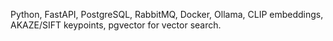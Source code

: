 Python, FastAPI, PostgreSQL, RabbitMQ, Docker, Ollama, CLIP embeddings, AKAZE/SIFT keypoints, pgvector for vector search.